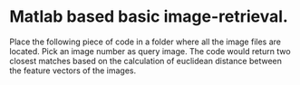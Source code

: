 # Matlab based basic image-retrieval.
Place the following piece of code in a folder where all the image files are located. Pick an image number as query image. 
The code would return two closest matches based on the calculation of euclidean distance between the feature vectors of the images.
